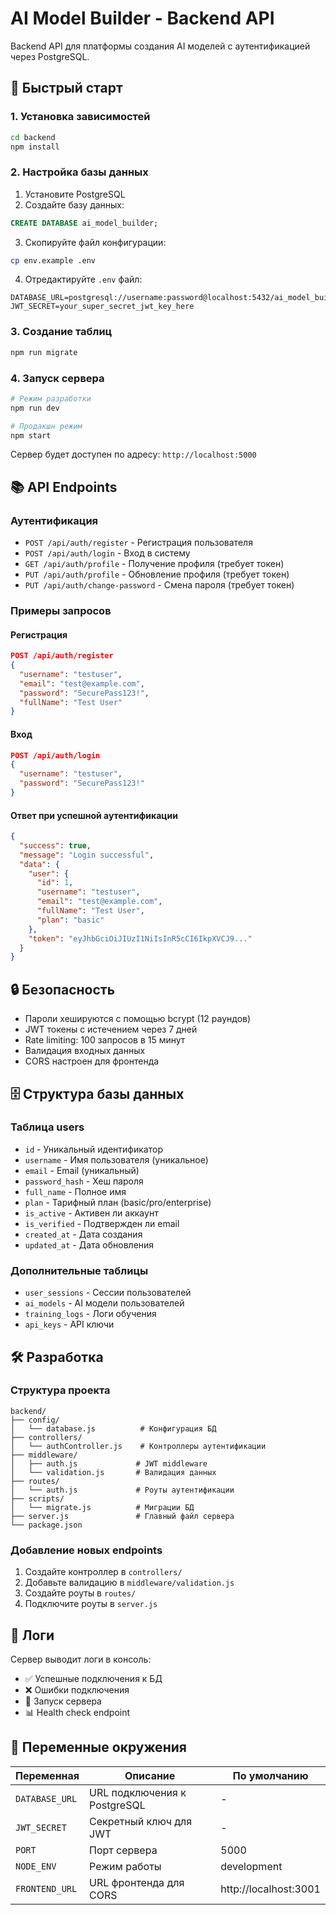 # AI Model Builder - Backend API

Backend API для платформы создания AI моделей с аутентификацией через PostgreSQL.

## 🚀 Быстрый старт

### 1. Установка зависимостей

```bash
cd backend
npm install
```

### 2. Настройка базы данных

1. Установите PostgreSQL
2. Создайте базу данных:
```sql
CREATE DATABASE ai_model_builder;
```

3. Скопируйте файл конфигурации:
```bash
cp env.example .env
```

4. Отредактируйте `.env` файл:
```env
DATABASE_URL=postgresql://username:password@localhost:5432/ai_model_builder
JWT_SECRET=your_super_secret_jwt_key_here
```

### 3. Создание таблиц

```bash
npm run migrate
```

### 4. Запуск сервера

```bash
# Режим разработки
npm run dev

# Продакшн режим
npm start
```

Сервер будет доступен по адресу: `http://localhost:5000`

## 📚 API Endpoints

### Аутентификация

- `POST /api/auth/register` - Регистрация пользователя
- `POST /api/auth/login` - Вход в систему
- `GET /api/auth/profile` - Получение профиля (требует токен)
- `PUT /api/auth/profile` - Обновление профиля (требует токен)
- `PUT /api/auth/change-password` - Смена пароля (требует токен)

### Примеры запросов

#### Регистрация
```json
POST /api/auth/register
{
  "username": "testuser",
  "email": "test@example.com",
  "password": "SecurePass123!",
  "fullName": "Test User"
}
```

#### Вход
```json
POST /api/auth/login
{
  "username": "testuser",
  "password": "SecurePass123!"
}
```

#### Ответ при успешной аутентификации
```json
{
  "success": true,
  "message": "Login successful",
  "data": {
    "user": {
      "id": 1,
      "username": "testuser",
      "email": "test@example.com",
      "fullName": "Test User",
      "plan": "basic"
    },
    "token": "eyJhbGciOiJIUzI1NiIsInR5cCI6IkpXVCJ9..."
  }
}
```

## 🔒 Безопасность

- Пароли хешируются с помощью bcrypt (12 раундов)
- JWT токены с истечением через 7 дней
- Rate limiting: 100 запросов в 15 минут
- Валидация входных данных
- CORS настроен для фронтенда

## 🗄️ Структура базы данных

### Таблица users
- `id` - Уникальный идентификатор
- `username` - Имя пользователя (уникальное)
- `email` - Email (уникальный)
- `password_hash` - Хеш пароля
- `full_name` - Полное имя
- `plan` - Тарифный план (basic/pro/enterprise)
- `is_active` - Активен ли аккаунт
- `is_verified` - Подтвержден ли email
- `created_at` - Дата создания
- `updated_at` - Дата обновления

### Дополнительные таблицы
- `user_sessions` - Сессии пользователей
- `ai_models` - AI модели пользователей
- `training_logs` - Логи обучения
- `api_keys` - API ключи

## 🛠️ Разработка

### Структура проекта
```
backend/
├── config/
│   └── database.js          # Конфигурация БД
├── controllers/
│   └── authController.js    # Контроллеры аутентификации
├── middleware/
│   ├── auth.js             # JWT middleware
│   └── validation.js       # Валидация данных
├── routes/
│   └── auth.js             # Роуты аутентификации
├── scripts/
│   └── migrate.js          # Миграции БД
├── server.js               # Главный файл сервера
└── package.json
```

### Добавление новых endpoints

1. Создайте контроллер в `controllers/`
2. Добавьте валидацию в `middleware/validation.js`
3. Создайте роуты в `routes/`
4. Подключите роуты в `server.js`

## 📝 Логи

Сервер выводит логи в консоль:
- ✅ Успешные подключения к БД
- ❌ Ошибки подключения
- 🚀 Запуск сервера
- 📊 Health check endpoint

## 🔧 Переменные окружения

| Переменная | Описание | По умолчанию |
|------------|----------|--------------|
| `DATABASE_URL` | URL подключения к PostgreSQL | - |
| `JWT_SECRET` | Секретный ключ для JWT | - |
| `PORT` | Порт сервера | 5000 |
| `NODE_ENV` | Режим работы | development |
| `FRONTEND_URL` | URL фронтенда для CORS | http://localhost:3001 |
